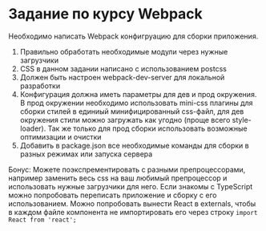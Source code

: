 # Задание по курсу Webpack

Необходимо написать Webpack конфигруацию для сборки приложения.
1. Правильно обработать необходимые модули через нужные загрузчики
2. CSS в данном задании написано с использованием postcss
3. Должен быть настроен webpack-dev-server для локальной разработки
4. Конфигурация должна иметь параметры для дев и прод окружения. В прод окружении необходимо использовать mini-css плагины для сборки стилей в единиый минифицированный css-файл, для дев окружения стили можно загружать как угодно (проще всего style-loader). Так же только для прод сборки использовать возможные оптимизации и очистки
5. Добавить в package.json все необходимые команды для сборки в разных режимах или запуска сервера

Бонус: Можете поэкспрементировать с разными препроцессорами, например заменить весь css на ваш любимый препроцессор и использовать нужные загрузчики для него. Если знакомы с TypeScript можно попробовать переписать приложение и сборку с его использованием. Можно попробовать вынести React в externals, чтобы в каждом файле компонента не импортировать его через строку `import React from 'react';`